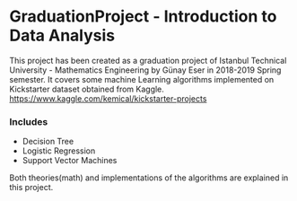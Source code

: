 # GraduationProject - Introduction to Data Analysis
This project has been created as a graduation project of Istanbul Technical University - Mathematics Engineering by Günay Eser in 2018-2019 Spring semester.
It covers some machine Learning algorithms implemented on Kickstarter dataset obtained from Kaggle. 
https://www.kaggle.com/kemical/kickstarter-projects

### Includes
  * Decision Tree
  * Logistic Regression
  * Support Vector Machines
  
Both theories(math) and implementations of the algorithms are explained in this project.

